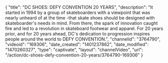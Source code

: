 {
    "title": "DC SHOES: DEFY CONVENTION 20 YEARS",
    "description": "It started in 1994 by a group of skateboarders with a viewpoint that was nearly unheard of at the time -that skate shoes should be designed with skateboarder's needs in mind. From there, the spark of innovation caught fire and led to a revolution in skateboard footwear and apparel. For 20 years prior, and for 20 years ahead, DC's dedication to progression inspires people around the world to DEFY CONVENTION.",
    "channelid": "3764790",
    "videoid": "169306",
    "date_created": "1401237862",
    "date_modified": "1470260327",
    "type": "captivate",
    "layout": "channelVideo",
    "url": "\/action\/dc-shoes-defy-convention-20-years\/3764790-169306"
}